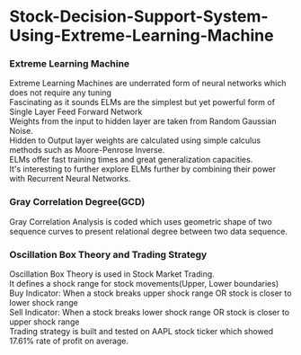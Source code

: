 # Stock-Decision-Support-System-Using-Extreme-Learning-Machine
### Extreme Learning Machine
Extreme Learning Machines are underrated form of neural networks which does not require any tuning<br>
Fascinating as it sounds ELMs are the simplest but yet powerful form of Single Layer Feed Forward Network<br>
Weights from the input to hidden layer are taken from Random Gaussian Noise. <br>Hidden to Output layer weights are calculated using
simple calculus methods such as Moore-Penrose Inverse.<br>
ELMs offer fast training times and great generalization capacities.<br>
It's interesting to further explore ELMs further by combining their power with Recurrent Neural Networks.<br>

### Gray Correlation Degree(GCD)
Gray Correlation Analysis is coded which uses geometric shape of two sequence curves to present relational degree between two data sequence.<br>

### Oscillation Box Theory and Trading Strategy
Oscillation Box Theory is used in Stock Market Trading.<br>
It defines a shock range for stock movements(Upper, Lower boundaries)<br>
Buy Indicator: When a stock breaks upper shock range OR stock is closer to lower shock range<br>
Sell Indicator: When a stock breaks lower shock range OR stock is closer to upper shock range<br>
Trading strategy is built and tested on AAPL stock ticker which showed 17.61% rate of profit on average.
